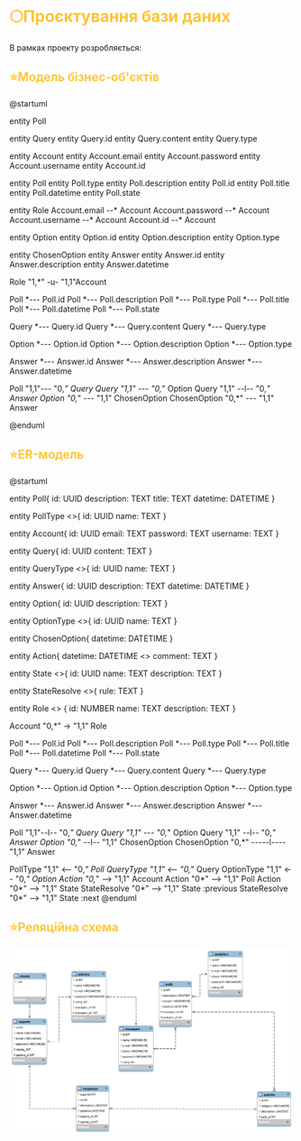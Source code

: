 # <span style="color:#FDC433">🌕Проєктування бази даних</span>

В рамках проекту розробляється: 
<br/>
<h2 style="color: #FFC839;"> ⭐️Модель бізнес-об'єктів </h2>  
@startuml

  
 entity Poll
  
entity Query
entity Query.id
entity Query.content
entity Query.type


entity Account
entity Account.email
entity Account.password
entity Account.username
entity Account.id


entity Poll
entity Poll.type
entity Poll.description
entity Poll.id
entity Poll.title
entity Poll.datetime
entity Poll.state

entity Role
Account.email --* Account
Account.password --* Account
Account.username --* Account
Account.id --* Account

entity Option
entity Option.id
entity Option.description
entity Option.type

entity ChosenOption
entity Answer
entity Answer.id
entity Answer.description 
entity Answer.datetime




Role "1,*" -u- "1,1"Account

Poll *--- Poll.id
Poll *--- Poll.description
Poll *--- Poll.type
Poll *--- Poll.title
Poll *--- Poll.datetime
Poll *--- Poll.state

Query *--- Query.id
Query *--- Query.content
Query *--- Query.type

Option *--- Option.id
Option *--- Option.description
Option *--- Option.type

Answer *--- Answer.id
Answer *--- Answer.description
Answer *--- Answer.datetime

Poll "1,1"--- "0,*" Query
Query "1,1" --- "0,*" Option
Query "1,1" --l-- "0,*" Answer
Option "0,*" --- "1,1" ChosenOption
ChosenOption "0,*" --- "1,1" Answer

@enduml

<h2 style="color: #FFC839;"> ⭐️ER-модель </h2> 

@startuml

  
entity Poll{
    id: UUID
    description: TEXT
    title: TEXT
    datetime: DATETIME
}

entity PollType <<ENUMERATION>>{
    id: UUID
    name: TEXT
}

entity Account{
    id: UUID
    email: TEXT
    password: TEXT
    username: TEXT
}
  
entity Query{
    id: UUID
    content: TEXT
}

entity QueryType <<ENUMERATION>>{
    id: UUID
    name: TEXT
}

entity Answer{
    id: UUID
    description: TEXT
    datetime: DATETIME
}

entity Option{
    id: UUID
    description: TEXT
}

entity OptionType <<ENUMERATION>>{
    id: UUID
    name: TEXT
}

entity ChosenOption{
    datetime: DATETIME
}

entity Action{
    datetime: DATETIME <<NULLABLE>>
    comment: TEXT
}

entity State <<ENUMERATION>>{
    id: UUID
    name: TEXT
    description: TEXT
}

entity StateResolve <<ENUMERATION>>{
    rule: TEXT
}

entity Role <<ENUMERATION>> {
    id: NUMBER
    name: TEXT
    description: TEXT
}

Account "0,*" ->  "1,1" Role

Poll *--- Poll.id
Poll *--- Poll.description
Poll *--- Poll.type
Poll *--- Poll.title
Poll *--- Poll.datetime
Poll *--- Poll.state

Query *--- Query.id
Query *--- Query.content
Query *--- Query.type

Option *--- Option.id
Option *--- Option.description
Option *--- Option.type

Answer *--- Answer.id
Answer *--- Answer.description
Answer *--- Answer.datetime



Poll "1,1"--l-- "0,*" Query
Query "1,1" --- "0,*" Option
Query "1,1" --l-- "0,*" Answer
Option "0,*" --l-- "1,1" ChosenOption
ChosenOption "0,*" -----l---- "1,1" Answer

PollType "1,1" <-- "0,*" Poll
QueryType "1,1" <-- "0,*" Query
OptionType "1,1" <-- "0,*" Option
Action "0,*" --> "1,1" Account
Action "0*" --> "1,1" Poll
Action "0*" --> "1,1" State
StateResolve "0*" --> "1,1" State :previous
StateResolve "0*" --> "1,1" State :next
@enduml
<h2 style="color: #FFC839;"> ⭐️Реляційна схема </h2> 

<img src="../../database_scheme.png"/>
